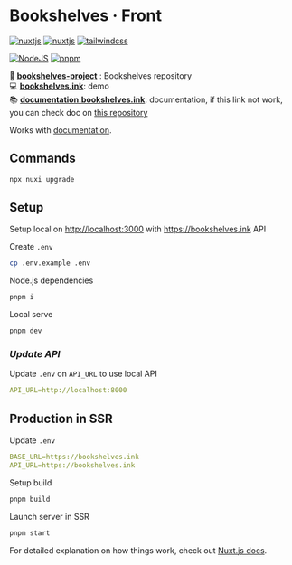 # Bookshelves · Front <!-- omit in toc -->

[![nuxtjs](https://img.shields.io/static/v1?label=Nuxt&message=v3.*&color=00C58E&style=flat-square&logo=nuxt.js&logoColor=ffffff)](https://nuxtjs.org/)
[![nuxtjs](https://img.shields.io/static/v1?label=Designed%20to%20be&message=SSR&color=00C58E&style=flat-square&logo=nuxt.js&logoColor=ffffff)](https://nuxtjs.org/docs/concepts/server-side-rendering/)
[![tailwindcss](https://img.shields.io/static/v1?label=Tailwind%20CSS&message=v3.*&color=38B2AC&style=flat-square&logo=tailwind-css&logoColor=ffffff)](https://tailwindcss.com/)

[![NodeJS](https://img.shields.io/static/v1?label=NodeJS&message=v16.14&color=339933&style=flat-square&logo=node.js&logoColor=ffffff)](https://nodejs.org/en)
[![pnpm](https://img.shields.io/static/v1?label=pnpm&message=v6.*&color=F69220&style=flat-square&logo=pnpm&logoColor=ffffff)](https://pnpm.io)

📀 [**bookshelves-project**](https://gitlab.com/bookshelves-project) : Bookshelves repository  
💻 [**bookshelves.ink**](https://bookshelves.ink): demo  
📚 [**documentation.bookshelves.ink**](https://bookshelves-documentation.netlify.app): documentation, if this link not work, you can check doc on [this repository](https://gitlab.com/bookshelves-project/bookshelves-doc)  

Works with [documentation](https://nuxtjs.org).

## Commands

```bash
npx nuxi upgrade
```

## **Setup**

Setup local on <http://localhost:3000> with <https://bookshelves.ink> API

Create `.env`

```bash
cp .env.example .env
```

Node.js dependencies

```bash
pnpm i
```

Local serve

```bash
pnpm dev
```

### *Update API*

Update `.env` on `API_URL` to use local API

```yml
API_URL=http://localhost:8000
```

## **Production in SSR**

Update `.env`

```yml
BASE_URL=https://bookshelves.ink
API_URL=https://bookshelves.ink
```

Setup build

```bash
pnpm build
```

Launch server in SSR

```bash
pnpm start
```

For detailed explanation on how things work, check out [Nuxt.js docs](https://nuxtjs.org).
